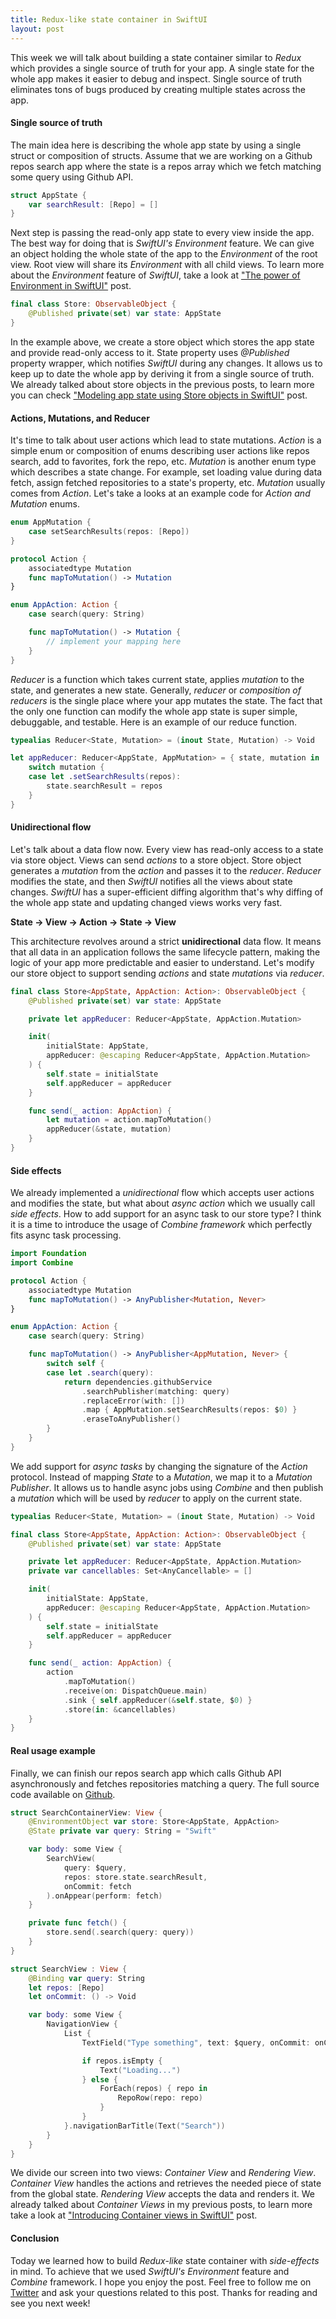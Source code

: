 ```yaml
---
title: Redux-like state container in SwiftUI
layout: post
---
```


This week we will talk about building a state container similar to *Redux* which provides a single source of truth for your app. A single state for the whole app makes it easier to debug and inspect. Single source of truth eliminates tons of bugs produced by creating multiple states across the app.

#### Single source of truth
The main idea here is describing the whole app state by using a single struct or composition of structs. Assume that we are working on a Github repos search app where the state is a repos array which we fetch matching some query using Github API.

```swift
struct AppState {
    var searchResult: [Repo] = []
}
```

Next step is passing the read-only app state to every view inside the app. The best way for doing that is *SwiftUI's Environment* feature. We can give an object holding the whole state of the app to the *Environment* of the root view. Root view will share its *Environment* with all child views. To learn more about the *Environment* feature of *SwiftUI*, take a look at ["The power of Environment in SwiftUI"](/2019/08/21/the-power-of-environment-in-swiftui/) post.

```swift
final class Store: ObservableObject {
    @Published private(set) var state: AppState
}
```

In the example above, we create a store object which stores the app state and provide read-only access to it. State property uses *@Published* property wrapper, which notifies *SwiftUI* during any changes. It allows us to keep up to date the whole app by deriving it from a single source of truth. We already talked about store objects in the previous posts, to learn more you can check ["Modeling app state using Store objects in SwiftUI"](/2019/09/04/modeling-app-state-using-store-objects-in-swiftui/) post.

#### Actions, Mutations, and Reducer
It's time to talk about user actions which lead to state mutations. *Action* is a simple enum or composition of enums describing user actions like repos search, add to favorites, fork the repo, etc. *Mutation* is another enum type which describes a state change. For example, set loading value during data fetch, assign fetched repositories to a state's property, etc. *Mutation* usually comes from *Action*. Let's take a looks at an example code for *Action and Mutation* enums.

```swift
enum AppMutation {
    case setSearchResults(repos: [Repo])
}

protocol Action {
    associatedtype Mutation
    func mapToMutation() -> Mutation
}

enum AppAction: Action {
    case search(query: String)

    func mapToMutation() -> Mutation {
        // implement your mapping here
    }
}
```

*Reducer* is a function which takes current state, applies *mutation* to the state, and generates a new state. Generally, *reducer* or *composition of reducers* is the single place where your app mutates the state. The fact that the only one function can modify the whole app state is super simple, debuggable, and testable. Here is an example of our reduce function.

```swift
typealias Reducer<State, Mutation> = (inout State, Mutation) -> Void

let appReducer: Reducer<AppState, AppMutation> = { state, mutation in
    switch mutation {
    case let .setSearchResults(repos):
        state.searchResult = repos
    }
}
```

#### Unidirectional flow
Let's talk about a data flow now. Every view has read-only access to a state via store object. Views can send *actions* to a store object. Store object generates a *mutation* from the *action* and passes it to the *reducer*. *Reducer* modifies the state, and then *SwiftUI* notifies all the views about state changes. *SwiftUI* has a super-efficient diffing algorithm that's why diffing of the whole app state and updating changed views works very fast.

**State -> View -> Action -> State -> View**

This architecture revolves around a strict **unidirectional** data flow. It means that all data in an application follows the same lifecycle pattern, making the logic of your app more predictable and easier to understand. Let's modify our store object to support sending *actions* and state *mutations* via *reducer*.

```swift
final class Store<AppState, AppAction: Action>: ObservableObject {
    @Published private(set) var state: AppState

    private let appReducer: Reducer<AppState, AppAction.Mutation>

    init(
        initialState: AppState,
        appReducer: @escaping Reducer<AppState, AppAction.Mutation>
    ) {
        self.state = initialState
        self.appReducer = appReducer
    }

    func send(_ action: AppAction) {
        let mutation = action.mapToMutation()
        appReducer(&state, mutation)
    }
}
```

#### Side effects
We already implemented a *unidirectional* flow which accepts user actions and modifies the state, but what about *async action* which we usually call *side effects*. How to add support for an async task to our store type? I think it is a time to introduce the usage of *Combine framework* which perfectly fits async task processing.

```swift
import Foundation
import Combine

protocol Action {
    associatedtype Mutation
    func mapToMutation() -> AnyPublisher<Mutation, Never>
}

enum AppAction: Action {
    case search(query: String)

    func mapToMutation() -> AnyPublisher<AppMutation, Never> {
        switch self {
        case let .search(query):
            return dependencies.githubService
                .searchPublisher(matching: query)
                .replaceError(with: [])
                .map { AppMutation.setSearchResults(repos: $0) }
                .eraseToAnyPublisher()
        }
    }
}
```

We add support for *async tasks* by changing the signature of the *Action* protocol. Instead of mapping *State* to a *Mutation*, we map it to a *Mutation Publisher*. It allows us to handle async jobs using *Combine* and then publish a *mutation* which will be used by *reducer* to apply on the current state.

```swift
typealias Reducer<State, Mutation> = (inout State, Mutation) -> Void

final class Store<AppState, AppAction: Action>: ObservableObject {
    @Published private(set) var state: AppState

    private let appReducer: Reducer<AppState, AppAction.Mutation>
    private var cancellables: Set<AnyCancellable> = []

    init(
        initialState: AppState,
        appReducer: @escaping Reducer<AppState, AppAction.Mutation>
    ) {
        self.state = initialState
        self.appReducer = appReducer
    }

    func send(_ action: AppAction) {
        action
            .mapToMutation()
            .receive(on: DispatchQueue.main)
            .sink { self.appReducer(&self.state, $0) }
            .store(in: &cancellables)
    }
}
```

#### Real usage example
Finally, we can finish our repos search app which calls Github API asynchronously and fetches repositories matching a query. The full source code available on [Github](https://github.com/mecid/redux-like-state-container-in-swiftui).

```swift
struct SearchContainerView: View {
    @EnvironmentObject var store: Store<AppState, AppAction>
    @State private var query: String = "Swift"

    var body: some View {
        SearchView(
            query: $query,
            repos: store.state.searchResult,
            onCommit: fetch
        ).onAppear(perform: fetch)
    }

    private func fetch() {
        store.send(.search(query: query))
    }
}

struct SearchView : View {
    @Binding var query: String
    let repos: [Repo]
    let onCommit: () -> Void

    var body: some View {
        NavigationView {
            List {
                TextField("Type something", text: $query, onCommit: onCommit)

                if repos.isEmpty {
                    Text("Loading...")
                } else {
                    ForEach(repos) { repo in
                        RepoRow(repo: repo)
                    }
                }
            }.navigationBarTitle(Text("Search"))
        }
    }
}
```

We divide our screen into two views: *Container View* and *Rendering View*. *Container View* handles the actions and retrieves the needed piece of state from the global state. *Rendering View* accepts the data and renders it. We already talked about *Container Views* in my previous posts, to learn more take a look at ["Introducing Container views in SwiftUI"](/2019/07/31/introducing-container-views-in-swiftui/) post.

#### Conclusion
Today we learned how to build *Redux-like* state container with *side-effects* in mind. To achieve that we used *SwiftUI's Environment* feature and *Combine* framework. I hope you enjoy the post. Feel free to follow me on [Twitter](https://twitter.com/mecid) and ask your questions related to this post. Thanks for reading and see you next week! 

